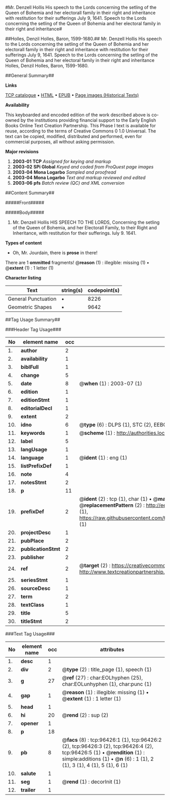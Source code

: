 #Mr. Denzell Hollis His speech to the Lords concerning the setling of the Queen of Bohemia and her electorall family in their right and inheritance with restitution for their sufferings July 9, 1641. Speech to the Lords concerning the setling of the Queen of Bohemia and her electoral family in their right and inheritance#

##Holles, Denzil Holles, Baron, 1599-1680.##
Mr. Denzell Hollis His speech to the Lords concerning the setling of the Queen of Bohemia and her electorall family in their right and inheritance with restitution for their sufferings July 9, 1641.
Speech to the Lords concerning the setling of the Queen of Bohemia and her electoral family in their right and inheritance
Holles, Denzil Holles, Baron, 1599-1680.

##General Summary##

**Links**

[TCP catalogue](http://www.ota.ox.ac.uk/tcp/)  • 
[HTML](http://tei.it.ox.ac.uk/tcp/Texts-HTML/free/A44/A44204.html)  • 
[EPUB](http://tei.it.ox.ac.uk/tcp/Texts-EPUB/free/A44/A44204.epub) • 
[Page images (Historical Texts)](https://data.historicaltexts.jisc.ac.uk/view?pubId=eebo-12998674e&pageId=eebo-12998674e-96426-1)

**Availability**

This keyboarded and encoded edition of the
	       work described above is co-owned by the institutions
	       providing financial support to the Early English Books
	       Online Text Creation Partnership. This Phase I text is
	       available for reuse, according to the terms of Creative
	       Commons 0 1.0 Universal. The text can be copied,
	       modified, distributed and performed, even for
	       commercial purposes, all without asking permission.

**Major revisions**

1. __2003-01__ __TCP__ *Assigned for keying and markup*
1. __2003-02__ __SPi Global__ *Keyed and coded from ProQuest page images*
1. __2003-04__ __Mona Logarbo__ *Sampled and proofread*
1. __2003-04__ __Mona Logarbo__ *Text and markup reviewed and edited*
1. __2003-06__ __pfs__ *Batch review (QC) and XML conversion*

##Content Summary##

#####Front#####

#####Body#####

1. Mr. Denzell Hollis HIS SPEECH TO THE LORDS, Concerning the setling of the Queen of Bohemia, and her Electorall Family, to their Right and Inheritance, with restitution for their sufferings. Iuly 9. 1641.

**Types of content**

  * Oh, Mr. Jourdain, there is **prose** in there!

There are 1 **ommitted** fragments! 
 @__reason__ (1) : illegible: missing (1)  •  @__extent__ (1) : 1 letter (1)

**Character listing**


|Text|string(s)|codepoint(s)|
|---|---|---|
|General Punctuation|•|8226|
|Geometric Shapes|▪|9642|

##Tag Usage Summary##

###Header Tag Usage###

|No|element name|occ|attributes|
|---|---|---|---|
|1.|__author__|2||
|2.|__availability__|1||
|3.|__biblFull__|1||
|4.|__change__|5||
|5.|__date__|8| @__when__ (1) : 2003-07 (1)|
|6.|__edition__|1||
|7.|__editionStmt__|1||
|8.|__editorialDecl__|1||
|9.|__extent__|2||
|10.|__idno__|6| @__type__ (6) : DLPS (1), STC (2), EEBO-CITATION (1), OCLC (1), VID (1)|
|11.|__keywords__|1| @__scheme__ (1) : http://authorities.loc.gov/ (1)|
|12.|__label__|5||
|13.|__langUsage__|1||
|14.|__language__|1| @__ident__ (1) : eng (1)|
|15.|__listPrefixDef__|1||
|16.|__note__|4||
|17.|__notesStmt__|2||
|18.|__p__|11||
|19.|__prefixDef__|2| @__ident__ (2) : tcp (1), char (1)  •  @__matchPattern__ (2) : ([0-9\-]+):([0-9IVX]+) (1), (.+) (1)  •  @__replacementPattern__ (2) : http://eebo.chadwyck.com/downloadtiff?vid=$1&page=$2 (1), https://raw.githubusercontent.com/textcreationpartnership/Texts/master/tcpchars.xml#$1 (1)|
|20.|__projectDesc__|1||
|21.|__pubPlace__|2||
|22.|__publicationStmt__|2||
|23.|__publisher__|2||
|24.|__ref__|2| @__target__ (2) : https://creativecommons.org/publicdomain/zero/1.0/ (1), http://www.textcreationpartnership.org/docs/. (1)|
|25.|__seriesStmt__|1||
|26.|__sourceDesc__|1||
|27.|__term__|2||
|28.|__textClass__|1||
|29.|__title__|5||
|30.|__titleStmt__|2||


###Text Tag Usage###

|No|element name|occ|attributes|
|---|---|---|---|
|1.|__desc__|1||
|2.|__div__|2| @__type__ (2) : title_page (1), speech (1)|
|3.|__g__|27| @__ref__ (27) : char:EOLhyphen (25), char:EOLunhyphen (1), char:punc (1)|
|4.|__gap__|1| @__reason__ (1) : illegible: missing (1)  •  @__extent__ (1) : 1 letter (1)|
|5.|__head__|1||
|6.|__hi__|20| @__rend__ (2) : sup (2)|
|7.|__opener__|1||
|8.|__p__|18||
|9.|__pb__|8| @__facs__ (8) : tcp:96426:1 (1), tcp:96426:2 (2), tcp:96426:3 (2), tcp:96426:4 (2), tcp:96426:5 (1)  •  @__rendition__ (1) : simple:additions (1)  •  @__n__ (6) : 1 (1), 2 (1), 3 (1), 4 (1), 5 (1), 6 (1)|
|10.|__salute__|1||
|11.|__seg__|1| @__rend__ (1) : decorInit (1)|
|12.|__trailer__|1||
